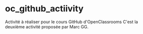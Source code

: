 # oc_github_actiivity
Activité à réaliser pour le cours GitHub d'OpenClassrooms
C'est la deuxième activité proposée par Marc GG. 
